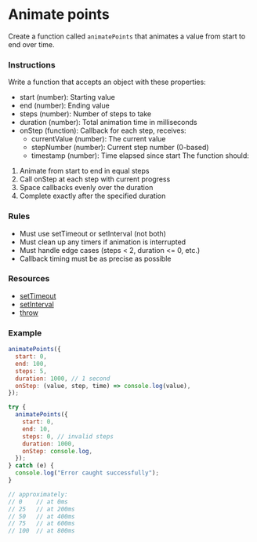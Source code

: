 # Animate points

Create a function called `animatePoints` that animates a value from start to end over time.

### Instructions

Write a function that accepts an object with these properties:

- start (number): Starting value
- end (number): Ending value
- steps (number): Number of steps to take
- duration (number): Total animation time in milliseconds
- onStep (function): Callback for each step, receives:
  - currentValue (number): The current value
  - stepNumber (number): Current step number (0-based)
  - timestamp (number): Time elapsed since start
    The function should:

1. Animate from start to end in equal steps
2. Call onStep at each step with current progress
3. Space callbacks evenly over the duration
4. Complete exactly after the specified duration

### Rules

- Must use setTimeout or setInterval (not both)
- Must clean up any timers if animation is interrupted
- Must handle edge cases (steps < 2, duration <= 0, etc.)
- Callback timing must be as precise as possible

### Resources

- [setTimeout](https://developer.mozilla.org/en-US/docs/Web/API/Window/setTimeout)
- [setInterval](https://developer.mozilla.org/en-US/docs/Web/API/Window/setInterval)
- [throw](https://developer.mozilla.org/en-US/docs/Web/JavaScript/Reference/Statements/throw)

### Example

```js
animatePoints({
  start: 0,
  end: 100,
  steps: 5,
  duration: 1000, // 1 second
  onStep: (value, step, time) => console.log(value),
});

try {
  animatePoints({
    start: 0,
    end: 10,
    steps: 0, // invalid steps
    duration: 1000,
    onStep: console.log,
  });
} catch (e) {
  console.log("Error caught successfully");
}

// approximately:
// 0    // at 0ms
// 25   // at 200ms
// 50   // at 400ms
// 75   // at 600ms
// 100  // at 800ms
```
